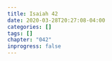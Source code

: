 ```yaml
---
title: Isaiah 42
date: 2020-03-28T20:27:08-04:00
categories: []
tags: []
chapter: "042"
inprogress: false
---
```


